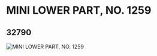 # MINI LOWER PART, NO. 1259
## 32790
![MINI LOWER PART, NO. 1259](https://lc-www-live-s.legocdn.com/media/bricks/5/2/6183855.jpg)